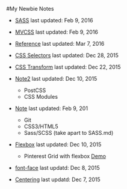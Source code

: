 
#My Newbie Notes

* [SASS](https://github.com/estherj-hsu/NewbieNotes/blob/master/SASS.md) last updated: Feb 9, 2016

* [MVCSS](https://github.com/estherj-hsu/NewbieNotes/blob/master/MVCSS.md) last updated: Feb 9, 2016

* [Reference](https://github.com/estherj-hsu/NewbieNotes/blob/master/References.md) last updated: Mar 7, 2016

* [CSS Selectors](https://github.com/estherj-hsu/NewbieNotes/blob/master/CSS%20Selectors.md) last updated: Dec 28, 2015

* [CSS Transform](https://github.com/estherj-hsu/NewbieNotes/blob/master/CSS%20transform.md) last updated: Dec 22, 2015

* [Note2](https://github.com/estherj-hsu/NewbieNotes/blob/master/note2.md) last updated: Dec 10, 2015
   - PostCSS
   - CSS Modules

* [Note](https://github.com/estherj-hsu/NewbieNotes/blob/master/note.md) last updated: Feb 9, 201
   - Git
   - CSS3/HTML5
   - Sass/SCSS (take apart to SASS.md)


* [Flexbox](https://github.com/estherj-hsu/NewbieNotes/blob/master/flexbox.md) last updated: Dec 10, 2015
   - Pinterest Grid with flexbox [Demo](http://codepen.io/estherj-hsu/pen/bVXOMY)

* [font-face](https://github.com/estherj-hsu/NewbieNotes/blob/master/font.md) last updatd: Dec 8, 2015

* [Centering](https://github.com/estherj-hsu/NewbieNotes/blob/master/centering.md) last updatd: Dec 7, 2015
